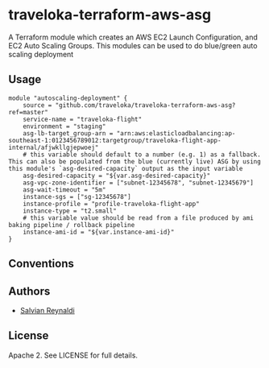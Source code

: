 # traveloka-terraform-aws-asg
A Terraform module which creates an AWS EC2 Launch Configuration, and EC2 Auto Scaling Groups.
This modules can be used to do blue/green auto scaling deployment

## Usage
```hcl
module "autoscaling-deployment" {
    source = "github.com/traveloka/traveloka-terraform-aws-asg?ref=master"
    service-name = "traveloka-flight"
    environment = "staging"
    asg-lb-target_group-arn = "arn:aws:elasticloadbalancing:ap-southeast-1:0123456789012:targetgroup/traveloka-flight-app-internal/afjwkllgjepwoej"
    # this variable should default to a number (e.g. 1) as a fallback. This can also be populated from the blue (currently live) ASG by using this module's `asg-desired-capacity` output as the input variable
    asg-desired-capacity = "${var.asg-desired-capacity}"
    asg-vpc-zone-identifier = ["subnet-12345678", "subnet-12345679"]
    asg-wait-timeout = "5m"
    instance-sgs = ["sg-12345678"]
    instance-profile = "profile-traveloka-flight-app"
    instance-type = "t2.small"
    # this variable value should be read from a file produced by ami baking pipeline / rollback pipeline
    instance-ami-id = "${var.instance-ami-id}"
}

```

## Conventions


## Authors
  - [Salvian Reynaldi](https://github.com/salvianreynaldi)

## License

Apache 2. See LICENSE for full details.
